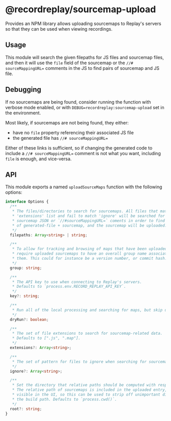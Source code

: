 # @recordreplay/sourcemap-upload

Provides an NPM library allows uploading sourcemaps to Replay's servers so
that they can be used when viewing recordings.

## Usage

This module will search the given filepaths for JS files and sourcemap files,
and then it will use the `file` field of the sourcemap or the `//# sourceMappingURL=`
comments in the JS to find pairs of sourcemap and JS file.

## Debugging

If no sourcemaps are being found, consider running the function with verbose
mode enabled, or with `DEBUG=recordreplay:sourcemap-upload` set in the environment.

Most likely, if sourcemaps are not being found, they either:

- have no `file` property referencing their associated JS file
- the generated file has `//# sourceMappingURL=`

Either of these links is sufficient, so if changing the generated code to include a
`//# sourceMappingURL=` comment is not what you want, including `file` is enough,
and vice-versa.

## API

This module exports a named `uploadSourceMaps` function with the following options:

```typescript
interface Options {
  /**
   * The files/directories to search for sourcemaps. All files that match the
   * 'extensions' list and fail to match 'ignore' will be searched for
   * sourcemap JSON or `//#sourceMappingURL=` coments in order to find pairs
   * of generated-file + sourcemap, and the sourcemap will be uploaded.
   */
  filepaths: Array<string> | string;

  /**
   * To allow for tracking and browsing of maps that have been uploaded, we
   * require uploaded sourcemaps to have an overall group name associated with
   * them. This could for instance be a version number, or commit hash.
   */
  group: string;

  /**
   * The API key to use when connecting to Replay's servers.
   * Defaults to `process.env.RECORD_REPLAY_API_KEY`.
   */
  key?: string;

  /**
   * Run all of the local processing and searching for maps, but skip uploading them.
   */
  dryRun?: boolean;

  /**
   * The set of file extensions to search for sourcemap-related data.
   * Defaults to [".js", ".map"].
   */
  extensions?: Array<string>;

  /**
   * The set of pattern for files to ignore when searching for sourcemap-related data.
   */
  ignore?: Array<string>;

  /**
   * Set the directory that relative paths should be computed with respect to.
   * The relative path of sourcemaps is included in the uploaded entry, and will be
   * visible in the UI, so this can be used to strip off unimportant directories in
   * the build path. Defaults to `process.cwd()`.
   */
  root?: string;
}
```
